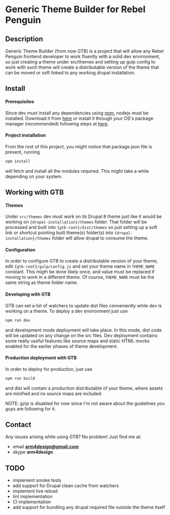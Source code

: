 # Generic Theme Builder for Rebel Penguin

## Description
Generic Theme Builder (from now GTB) is a project that will allow any Rebel Penguin frontend developer to work fluently with a solid dev environment, so just creating a theme under src/themes and setting up gulp config to work with such theme will create a distributable version of the theme that can be moved or soft linked to any working drupal installation.

## Install

#### Prerequisites
Since dev must install any dependencies using [npm](https://www.npmjs.com/), nodejs must be installed. Download it from [here](https://nodejs.org/en/download/current/) or install it through your OS's package manager (recommended) following steps at [here](https://nodejs.org/en/download/package-manager).

#### Project installation
From the root of this project, you might notice that package.json file is present, running
```javascript
npm install
```
will fetch and install all the modules required. This might take a while depending on your system.

## Working with GTB

#### Themes
Under `src/themes` dev must work on its Drupal 8 theme just like it would be working on `{drupal-installation}/themes` folder. That folder will be processed and built into `{gtb-root}/dist/themes` so just setting up a soft link or shortcut pointing built theme(s) folder(s) into `{drupal-installation}/themes` folder will allow drupal to consume the theme.

#### Configuration
In order to configure GTB to create a distributable version of your theme, edit `{gtb-root}/gulp/config.js` and set your theme name in `THEME_NAME` constant. This migth be done likely once, and value must be replaced if moving to work in a different theme. Of course, `THEME_NAME` must be the same string as theme folder name.

#### Developing with GTB
GTB can set a list of watchers to update dist files conveniently while dev is working on a theme. To deploy a dev environment just use
```javascript
npm run dev
```
and development mode deployment will take place. In this mode, dist code will be updated on any change on the src files.
Dev deployment contains some really useful features like source maps and static HTML mocks enabled for the earlier phases of theme development.

#### Production deployment with GTB
In order to deploy for production, just use
```javascript
npm run build
```
and dist will contain a production distributable of your theme, where assets are minified and no source maps are included.

NOTE: gzip is disabled for now since I'm not aware about the guidelines you guys are following for it.

## Contact
Any issues arising while using GTB? No problem! Just find me at:
- email **arm4design@gmail.com**
- skype **arm4design**

## TODO
- implement smoke tests
- add support for Drupal clean cache from watchers
- implement live reload
- lint implementation
- CI implementation
- add support for bundling any drupal required file outside the theme itself

